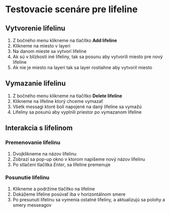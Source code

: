 # Testovacie scenáre pre lifeline

## Vytvorenie lifelinu

1. Z bočného menu klikneme na tlačítko **Add lifeline**
2. Klikneme na miesto v layeri
3. Na danom mieste sa vytvorí lifeline
4. Ak sú v blízkosti iné lifeliny, tak sa posunu aby vytvorili miesto pre nový lifeline
5. Ak nie je miesto na layeri tak sa layer rostiahne aby vytvoril miesto


## Vymazanie lifelinu

1. Z bočného menu klikneme na tlačítko **Delete lifeline**
2. Klikneme na lifeline ktorý chceme vymazať
3. Všetk messagi ktoré boli napojené na daný lifeline sa vymažú
3. Lifeliny sa posunú aby vyplnili priestor po vymazanom lifeline

## Interakcia s lifelinom

### Premenovanie lifelinu

1. Dvojklikneme na názov lifelinu
2. Zobrazí sa pop-up okno v ktorom napíšeme nový názov lifelinu
3. Po stlačení tlačítka *Enter*, sa lifeline premenuje

### Posunutie lifelinu

1. Klikneme a podržíme tlačítko na lifeline
2. Dokážeme lifeline posúvať iba v horizontálnom smere
3. Po presunutí lifelinu sa vymenia ostatné lifeliny, a aktualizujú sa polohy a smery messeagov